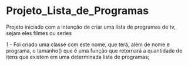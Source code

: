 # Projeto_Lista_de_Programas

Projeto iniciado com a intenção de criar uma lista de programas de tv, sejam eles filmes ou series

1 - Foi criado uma classe com este nome, que terá, além de nome e programa, o tamanho() que é uma função que retornará a quantidade de itens que existem em uma determinada lista de programas;
